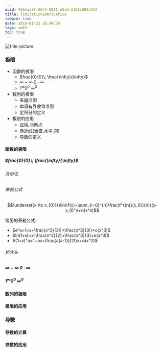 ```yaml
---
uuid: 955eac8f-0644-0911-e8a6-2151c009a723
title: limitation&derivative
reward: true
date: 2019-01-21 16:49:50
tags: math
toc: true
---
```

![title-picture](http://pic.9ht.com/up/2016-4/201642715311.jpg)
<!--more-->
### 极限

- 函数的极限
	- $frac{0}{0}\; \frac{\infty}{\infty}$
	- $\infty-\infty\; 0\cdot\infty$
	- $1^{\infty} 0^{0}\; \infty^{0}$
- 数列的极限
	- 夹逼准则
	- 单调有界收敛准则
	- 定积分的定义
- 极限的应用
	- 连续,间断点
	- 渐近线(垂直,水平,斜)
	- 导数的定义

#### 函数的极限
##### $frac{0}{0}\; \frac{\infty}{\infty}$
###### *洛必达*
###### *泰勒公式*

$$\underset{x \to x_{0}}{\lim}f(x)=\sum_{i=0}^{n}\frac{f^{(n)}(x_0)}{n!}(x-x_0)^n+o(x^n)$$

常见的泰勒公式:

- $e^x=1+x+\frac{x^2}{2!}+\frac{x^3}{3!}+o(x^3)$
- $ln(1+x)=x-\frac{x^2}{2}+\frac{x^3}{3}+o(x^3)$
- ${1+x}^a=1+ax+\frac{a(a-1)}{2!}x+o(x^2)$
	
###### *抓大头*
##### $\infty-\infty\; 0\cdot\infty$
##### $1^{\infty} 0^{0}\; \infty^{0}$
#### 数列的极限
#### 极限的应用
### 导数
#### 导数的计算
#### 导数的应用
